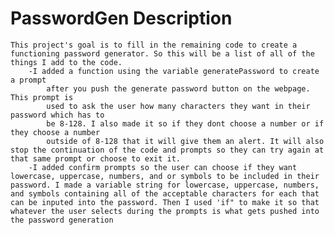 # PasswordGen Description
    
    This project's goal is to fill in the remaining code to create a functioning password generator. So this will be a list of all of the things I add to the code.
        -I added a function using the variable generatePassword to create a prompt
            after you push the generate password button on the webpage. This prompt is 
            used to ask the user how many characters they want in their password which has to 
            be 8-128. I also made it so if they dont choose a number or if they choose a number
            outside of 8-128 that it will give them an alert. It will also stop the continuation of the code and prompts so they can try again at that same prompt or choose to exit it.
        -I added confirm prompts so the user can choose if they want lowercase, uppercase, numbers, and or symbols to be included in their password. I made a variable string for lowercase, uppercase, numbers, and symbols containing all of the acceptable characters for each that can be inputed into the password. Then I used 'if" to make it so that whatever the user selects during the prompts is what gets pushed into the password generation